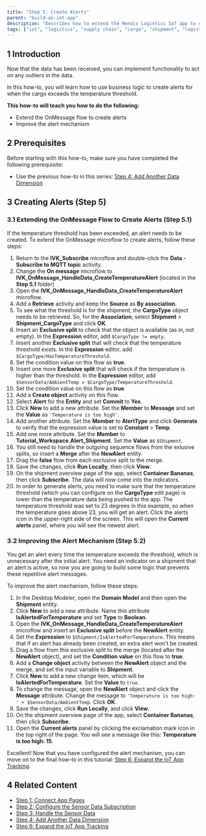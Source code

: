 ```yaml
---
title: "Step 5: Create Alerts"
parent: "build-an-iot-app"
description: "Describes how to extend the Mendix Logistics IoT app to create alerts."
tags: ["iot", "logistics", "supply chain", "cargo", "shipment", "logistics", "sensor"]
---
```


## 1 Introduction

Now that the data has been received, you can implement functionality to act on any outliers in the data. 

In this how-to, you will learn how to use business logic to create alerts for when the cargo exceeds the temperature threshold.

**This how-to will teach you how to do the following:**

* Extend the OnMessage flow to create alerts
* Improve the alert mechanism

## 2 Prerequisites

Before starting with this how-to, make sure you have completed the following prerequisite:

* Use the previous how-to in this series: [Step 4: Add Another Data Dimension](build-an-iot-app-4)

## 3 Creating Alerts (Step 5)

### 3.1 Extending the OnMessage Flow to Create Alerts (Step 5.1)

If the temperature threshold has been exceeded, an alert needs to be created. To extend the OnMessage microflow to create alerts, follow these steps:

1. Return to the **IVK_Subscribe** microflow and double-click the **Data - Subscribe to MQTT topic** activity.
2. Change the **On message** microflow to **IVK_OnMessage_HandleData_CreateTemperatureAlert** (located in the **Step 5.1** folder)
3. Open the **IVK_OnMessage_HandleData_CreateTemperatureAlert** microflow.
4. Add a **Retrieve** activity and keep the **Source** as **By association**.
5. To see what the threshold is for the shipment, the **CargoType** object needs to be retrieved. So, for the **Association**, select **Shipment** > **Shipment_CargoType** and click **OK**.
6. Insert an **Exclusive split** to check that the object is available (as in, not empty). In the **Expression** editor, add `$CargoType != empty`.
7. Insert another **Exclusive split** that will check that the temperature threshold exists. In the **Expression** editor, add `$CargoType/HasTemperatureThreshold`.
8. Set the condition value on this flow as **true**.
9. Insert one more **Exclusive split** that will check if the temperature is higher than the threshold. In the **Expression** editor, add `$SensorData/AmbientTemp > $CargoType/TemperatureThreshold`.
10. Set the condition value on this flow as **true**.
11. Add a **Create object** activity on this flow.
12. Select **Alert** for the **Entity** and set **Commit** to **Yes**.
13. Click **New** to add a new attribute. Set the **Member** to **Message** and set the **Value** as `'Temperature is too high'`.
14. Add another attribute. Set the **Member** to **AlertType** and click **Generate** to verify that the expression value is set to **Constant** > **Temp**.
15. Add one more attribute. Set the **Member** to **Tutorial_Workspace.Alert_Shipment**. Set the **Value** as `$Shipment`.
16. You still need to handle the outgoing sequence flows from the exlusive splits, so insert a **Merge** after the **NewAlert** entity.
17. Drag the **false** flow from each exclusive split to the merge.
18. Save the changes, click **Run Locally**, then click **View**.
19. On the shipment overview page of the app, select **Container Bananas**, then click **Subscribe**. The data will now come into the indicators.
20. In order to generate alerts, you need to make sure that the temperature threshold (which you can configure on the **CargoType** edit page) is lower than the temperature data being pushed to the app. The temperature threshold was set to 23 degrees in this example, so when the temperature goes above 23, you will get an alert. Click the alerts icon in the upper-right side of the screen. This will open the **Current alerts** panel, where you will see the newest alert.

### 3.2 Improving the Alert Mechanism (Step 5.2)

You get an alert every time the temperature exceeds the threshold, which is unnecessary after the initial alert. You need an indicator on a shipment that an alert is active, so now you are going to build some logic that prevents these repetitive alert messages.

To improve the alert mechanism, follow these steps:

1. In the Desktop Modeler, open the **Domain Model** and then open the **Shipment** entity.
2. Click **New** to add a new attribute. Name this attribute **IsAlertedForTemperature** and set **Type** to **Boolean**.
3. Open the **IVK_OnMessage_HandleData_CreateTemperatureAlert** microflow and insert an **Exclusive split** before the **NewAlert** entity.
4. Set the **Expression** to `$Shipment/IsAlertedForTemperature`. This means that if an alert has already been created, an extra alert won't be created.
5. Drag a flow from this exclusive split to the merge (located after the **NewAlert** object), and set the **Condition value** on this flow to **true**. 
6. Add a **Change object** activity between the **NewAlert** object and the merge, and set the input variable to **Shipment**.
7. Click **New** to add a new change item, which will be **IsAlertedForTemperature**. Set the **Value** to `true`.
8. To change the message, open the **NewAlert** object and click the **Message** attribute. Change the message to `'Temperature is too high: ' + $SensorData/AmbientTemp`. Click **OK**.
9. Save the changes, click **Run Locally**, and click **View**.
10. On the shipment overview page of the app, select **Container Bananas**, then click **Subscribe**.
11. Open the **Current alerts** panel by clicking the exclamation mark icon in the top right of the page. You will see a message like this: **Temperature is too high: 15**.

Excellent! Now that you have configured the alert mechanism, you can move on to the final how-to in this tutorial: [Step 6: Expand the IoT App Tracking](build-an-iot-app-6).

## 4 Related Content

* [Step 1: Connect App Pages](build-an-iot-app-1)
* [Step 2: Configure the Sensor Data Subscription](build-an-iot-app-2)
* [Step 3: Handle the Sensor Data](build-an-iot-app-3)
* [Step 4: Add Another Data Dimension](build-an-iot-app-4)
* [Step 6: Expand the IoT App Tracking](build-an-iot-app-6)
